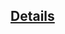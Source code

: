 <!-- Details -->
<section
id="details"
aria-labelledby="details"
data-item="Details"
>
<h2><a href="#details">Details</a></h2>


</section>